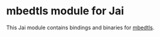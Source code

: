 # mbedtls module for Jai

This Jai module contains bindings and binaries for [mbedtls](https://github.com/Mbed-TLS/mbedtls).
